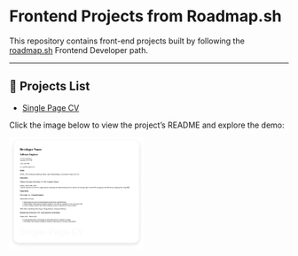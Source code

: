 # Frontend Projects from Roadmap.sh

This repository contains front-end projects built by following the [roadmap.sh](https://roadmap.sh/) Frontend Developer path.

---

## 📁 Projects List
- [Single Page CV](https://roadmap.sh/projects/single-page-cv)






Click the image below to view the project’s README and explore the demo:

<p align="left">
  <a href='Fronted Projects/01-single-page-cv/'>
    <img width="48%" src="./assets/images/single-page-cv.png" alt="single page cv" />
  </a>
